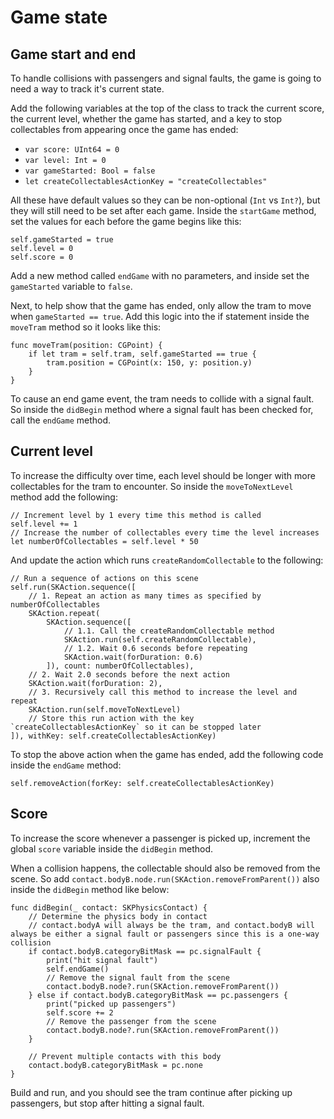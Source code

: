 # Game state

## Game start and end

To handle collisions with passengers and signal faults, the game is going to need a way to track it's current state.

Add the following variables at the top of the class to track the current score, the current level, whether the game has started, and a key to stop collectables from appearing once the game has ended:

- `var score: UInt64 = 0`
- `var level: Int = 0`
- `var gameStarted: Bool = false`
- `let createCollectablesActionKey = "createCollectables"`

All these have default values so they can be non-optional (`Int` vs `Int?`), but they will still need to be set after each game. Inside the `startGame` method, set the values for each before the game begins like this:

```
self.gameStarted = true
self.level = 0
self.score = 0
```

Add a new method called `endGame` with no parameters, and inside set the `gameStarted` variable to `false`.

Next, to help show that the game has ended, only allow the tram to move when `gameStarted == true`. Add this logic into the if statement inside the `moveTram` method so it looks like this:

```
func moveTram(position: CGPoint) {
    if let tram = self.tram, self.gameStarted == true {
        tram.position = CGPoint(x: 150, y: position.y)
    }
}
```

To cause an end game event, the tram needs to collide with a signal fault. So inside the `didBegin` method where a signal fault has been checked for, call the `endGame` method.

## Current level

To increase the difficulty over time, each level should be longer with more collectables for the tram to encounter. So inside the `moveToNextLevel` method add the following:

```
// Increment level by 1 every time this method is called
self.level += 1
// Increase the number of collectables every time the level increases
let numberOfCollectables = self.level * 50
```

And update the action which runs `createRandomCollectable` to the following:

```
// Run a sequence of actions on this scene
self.run(SKAction.sequence([
	// 1. Repeat an action as many times as specified by numberOfCollectables
    SKAction.repeat(
        SKAction.sequence([
        	// 1.1. Call the createRandomCollectable method
            SKAction.run(self.createRandomCollectable),
            // 1.2. Wait 0.6 seconds before repeating
            SKAction.wait(forDuration: 0.6)
        ]), count: numberOfCollectables),
    // 2. Wait 2.0 seconds before the next action
    SKAction.wait(forDuration: 2),
    // 3. Recursively call this method to increase the level and repeat
    SKAction.run(self.moveToNextLevel)
    // Store this run action with the key `createCollectablesActionKey` so it can be stopped later
]), withKey: self.createCollectablesActionKey)
```

To stop the above action when the game has ended, add the following code inside the `endGame` method:

```
self.removeAction(forKey: self.createCollectablesActionKey)
```

## Score

To increase the score whenever a passenger is picked up, increment the global `score` variable inside the `didBegin` method.

When a collision happens, the collectable should also be removed from the scene. So add `contact.bodyB.node.run(SKAction.removeFromParent())` also inside the `didBegin` method like below:

```
func didBegin(_ contact: SKPhysicsContact) {
    // Determine the physics body in contact
    // contact.bodyA will always be the tram, and contact.bodyB will always be either a signal fault or passengers since this is a one-way collision
    if contact.bodyB.categoryBitMask == pc.signalFault {
        print("hit signal fault")
        self.endGame()
        // Remove the signal fault from the scene
        contact.bodyB.node?.run(SKAction.removeFromParent())
    } else if contact.bodyB.categoryBitMask == pc.passengers {
        print("picked up passengers")
        self.score += 2
        // Remove the passenger from the scene
        contact.bodyB.node?.run(SKAction.removeFromParent())
    }

    // Prevent multiple contacts with this body
    contact.bodyB.categoryBitMask = pc.none
}
```

Build and run, and you should see the tram continue after picking up passengers, but stop after hitting a signal fault.